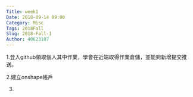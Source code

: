 ```yaml
---
Title: week1
Date: 2018-09-14 09:00
Category: Misc
Tags: 2018Fall
Slug: 2018-Fall-1
Author: 40623107
---
```

<!-- PELICAN_END_SUMMARY -->
1.登入github領取個人其中作業，學會在近端取得作業倉儲，並能夠新增提交推送。

2.建立onshape帳戶

3.